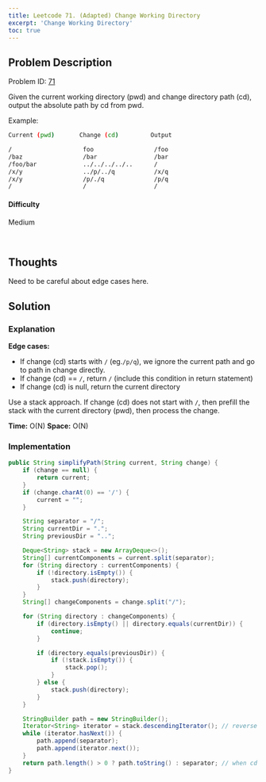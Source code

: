 ```yaml
---
title: Leetcode 71. (Adapted) Change Working Directory
excerpt: 'Change Working Directory'
toc: true
---
```


## Problem Description

Problem ID: [71](https://leetcode.com/discuss/interview-question/553454/Facebook-or-Phone-or-Change-Working-Directory/485967)

Given the current working directory (pwd) and change directory path (cd), output the absolute path by cd from pwd.

Example:
```bash
Current (pwd)       Change (cd)         Output

/ 				     foo 		    	 /foo
/baz 				 /bar 			     /bar
/foo/bar 			 ../../../../.. 	 /
/x/y 				 ../p/../q 			 /x/q
/x/y 				 /p/./q 			 /p/q
/					 /					 /
```

#### Difficulty
Medium

<br/>

## Thoughts

Need to be careful about edge cases here. 

## Solution

### Explanation

**Edge cases:** 
- If change (cd) starts with `/` (eg.`/p/q`), we ignore the current path and go to path in change directly.
- If change (cd) == `/`, return `/` (include this condition in return statement) 
- If change (cd) is null, return the current directory

Use a stack approach. If change (cd) does not start with `/`, then prefill the stack with the current directory (pwd), then process the change.

**Time:** O(N)
**Space:** O(N)

### Implementation

```java
public String simplifyPath(String current, String change) {
    if (change == null) {
        return current;
    }
    if (change.charAt(0) == '/') {
        current = "";
    }

    String separator = "/";
    String currentDir = ".";
    String previousDir = "..";

    Deque<String> stack = new ArrayDeque<>();
    String[] currentComponents = current.split(separator);
    for (String directory : currentComponents) {
        if (!directory.isEmpty()) {
            stack.push(directory);
        }
    }
    String[] changeComponents = change.split("/");

    for (String directory : changeComponents) {
        if (directory.isEmpty() || directory.equals(currentDir)) {
            continue;
        }

        if (directory.equals(previousDir)) {
            if (!stack.isEmpty()) {
                stack.pop();
            }
        } else {
            stack.push(directory);
        }
    }

    StringBuilder path = new StringBuilder();
    Iterator<String> iterator = stack.descendingIterator(); // reverse stack
    while (iterator.hasNext()) {
        path.append(separator);
        path.append(iterator.next());
    }
    return path.length() > 0 ? path.toString() : separator; // when cd is "/"
}
```
